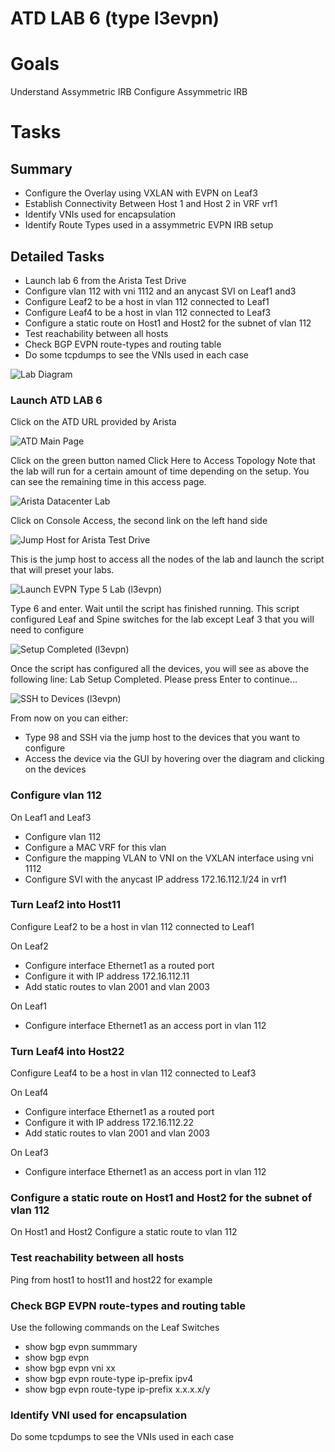 # ATD LAB 6 (type l3evpn)

# Goals

Understand Assymmetric IRB
Configure Assymmetric IRB
# Tasks

## Summary
- Configure the Overlay using VXLAN with EVPN on Leaf3
- Establish Connectivity Between Host 1 and Host 2 in VRF vrf1
- Identify VNIs used for encapsulation
- Identify Route Types used in a assymmetric EVPN IRB setup

## Detailed Tasks
- Launch lab 6 from the Arista Test Drive
- Configure vlan 112 with vni 1112 and an anycast SVI on Leaf1 and3
- Configure Leaf2 to be a host in vlan 112 connected to Leaf1
- Configure Leaf4 to be a host in vlan 112 connected to Leaf3
- Configure a static route on Host1 and Host2 for the subnet of vlan 112
- Test reachability between all hosts
- Check BGP EVPN route-types and routing table
- Do some tcpdumps to see the VNIs used in each case

![Lab Diagram](lab-diagram.jpg)

### Launch ATD LAB 6

Click on the ATD URL provided by Arista

![ATD Main Page](step1.jpg)

Click on the green button named Click Here to Access Topology
Note that the lab will run for a certain amount of time depending on the setup. You can see the remaining time in this access page.

![Arista Datacenter Lab](step2.jpg)

Click on Console Access, the second link on the left hand side

![Jump Host for Arista Test Drive](step3.jpg)

This is the jump host to access all the nodes of the lab and launch the script that will preset your labs.

![Launch EVPN Type 5 Lab (l3evpn)](step4.jpg)

Type 6 and enter. Wait until the script has finished running. This script configured Leaf and Spine switches for the lab except Leaf 3 that you will need to configure

![Setup Completed (l3evpn)](step5.jpg)

Once the script has configured all the devices, you will see as above the following line:
Lab Setup Completed. Please press Enter to continue...

![SSH to Devices (l3evpn)](step6.jpg)

From now on you can either:
- Type 98 and SSH via the jump host to the devices that you want to configure
- Access the device via the GUI by hovering over the diagram and clicking on the devices

### Configure vlan 112

On Leaf1 and Leaf3
- Configure vlan 112 
- Configure a MAC VRF for this vlan
- Configure the mapping VLAN to VNI on the VXLAN interface using vni 1112
- Configure SVI with the anycast IP address 172.16.112.1/24 in vrf1

### Turn Leaf2 into Host11

Configure Leaf2 to be a host in vlan 112 connected to Leaf1

On Leaf2
- Configure interface Ethernet1 as a routed port
- Configure it with IP address 172.16.112.11
- Add static routes to vlan 2001 and vlan 2003

On Leaf1
- Configure interface Ethernet1 as an access port
in vlan 112

### Turn Leaf4 into Host22

Configure Leaf4 to be a host in vlan 112 connected to Leaf3

On Leaf4
- Configure interface Ethernet1 as a routed port
- Configure it with IP address 172.16.112.22
- Add static routes to vlan 2001 and vlan 2003

On Leaf3
- Configure interface Ethernet1 as an access port
in vlan 112

### Configure a static route on Host1 and Host2 for the subnet of vlan 112

On Host1 and Host2
Configure a static route to vlan 112

### Test reachability between all hosts

Ping from host1 to host11 and host22 for example

### Check BGP EVPN route-types and routing table

Use the following commands on the Leaf Switches
- show bgp evpn summmary
- show bgp evpn
- show bgp evpn vni xx
- show bgp evpn route-type ip-prefix ipv4
- show bgp evpn route-type ip-prefix x.x.x.x/y

### Identify VNI used for encapsulation

Do some tcpdumps to see the VNIs used in each case